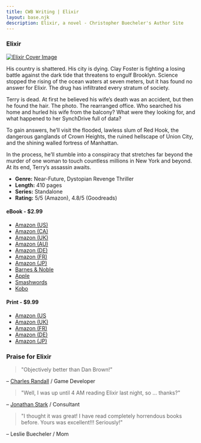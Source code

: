 ```yaml
---
title: CWB Writing | Elixir
layout: base.njk
description: Elixir, a novel - Christopher Buecheler's Author Site
---
```


### Elixir

<div class="image-cover-elixir ir"><a href="/books/elixir/"><img srcset="/_img/books/elixir_sm@2x.jpg 2x, /_img/books/elixir_sm.jpg 1x" src="/_img/books/elixir_sm.jpg" alt="Elixir Cover Image" /></a></div>

His country is shattered. His city is dying. Clay Foster is fighting a losing battle against the dark tide that threatens to engulf Brooklyn. Science stopped the rising of the ocean waters at seven meters, but it has found no answer for Elixir. The drug has infiltrated every stratum of society.

Terry is dead. At first he believed his wife’s death was an accident, but then he found the hair. The photo. The rearranged office. Who searched his home and hurled his wife from the balcony? What were they looking for, and what happened to her SynchDrive full of data?

To gain answers, he’ll visit the flooded, lawless slum of Red Hook, the dangerous ganglands of Crown Heights, the ruined hellscape of Union City, and the shining walled fortress of Manhattan.

In the process, he’ll stumble into a conspiracy that stretches far beyond the murder of one woman to touch countless millions in New York and beyond. At its end, Terry’s assassin awaits.

- **Genre:** Near-Future, Dystopian Revenge Thriller
- **Length:** 410 pages
- **Series:** Standalone
- **Rating:** 5/5 (Amazon), 4.8/5 (Goodreads)

#### eBook - $2.99

- [Amazon (US)](https://smile.amazon.com/Elixir-Christopher-Buecheler-ebook/dp/B07KGNG2VX/)
- [Amazon (CA)](https://www.amazon.ca/Elixir-Christopher-Buecheler-ebook/dp/B07KGNG2VX/)
- [Amazon (UK)](https://www.amazon.co.uk/Elixir-Christopher-Buecheler-ebook/dp/B07KGNG2VX/)
- [Amazon (AU)](https://www.amazon.com.au/Elixir-Christopher-Buecheler-ebook/dp/B07KGNG2VX/)
- [Amazon (DE)](https://www.amazon.de/Elixir-English-Christopher-Buecheler-ebook/dp/B07KGNG2VX/)
- [Amazon (FR)](https://www.amazon.fr/Elixir-English-Christopher-Buecheler-ebook/dp/B07KGNG2VX/)
- [Amazon (JP)](https://www.amazon.co.jp/Elixir-English-Christopher-Buecheler-ebook/dp/B07KGNG2VX/)
- [Barnes & Noble](https://www.barnesandnoble.com/w/elixir-christopher-buecheler/1129878174)
- [Apple](https://itunes.apple.com/us/book/elixir/id1442171745?mt=11)
- [Smashwords](https://www.smashwords.com/books/view/906542)
- [Kobo](https://www.kobo.com/us/en/ebook/elixir-41)

#### Print - $9.99

- [Amazon (US](https://smile.amazon.com/dp/1790666961/)
- [Amazon (UK)](https://www.amazon.co.uk/Elixir-Christopher-Buecheler/dp/1790666961/)
- [Amazon (FR)](https://www.amazon.fr/Elixir-Christopher-Buecheler/dp/1790666961/)
- [Amazon (DE)](https://www.amazon.de/Elixir-Christopher-Buecheler/dp/1790666961/)
- [Amazon (JP)](https://www.amazon.co.jp/Elixir-Christopher-Buecheler/dp/1790666961/)

### Praise for Elixir

> "Objectively better than Dan Brown!"

&ndash; [Charles Randall](https://twitter.com/charlesrandall) / Game Developer

> "Well, I was up until 4 AM reading Elixir last night, so &hellip; thanks?"

&ndash; [Jonathan Stark](https://jonathanstark.com/) / Consultant

> "I thought it was great! I have read completely horrendous books before. Yours was excellent!!! Seriously!"

&ndash; Leslie Buecheler / Mom
